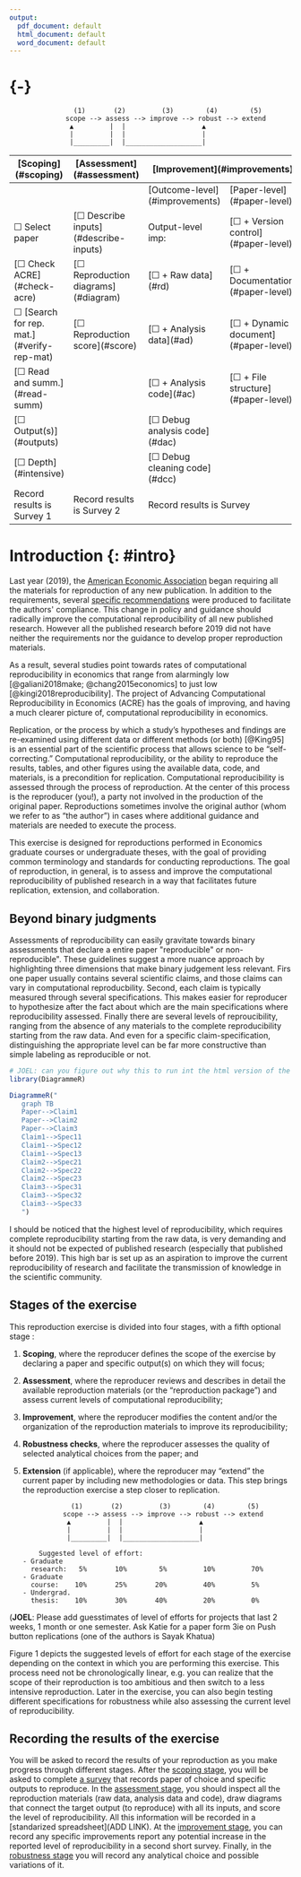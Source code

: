 ```yaml
---
output:
  pdf_document: default
  html_document: default
  word_document: default
---
```

#  {-}

                    (1)       (2)         (3)        (4)        (5)
                  scope --> assess --> improve --> robust --> extend
                   ▲         |  |                   ▲
                   |         |  |                   |
                   |_________|  |___________________|


<table><thead><tr><th>[Scoping](#scoping) </th><th>[Assessment](#assessment)</th><th colspan=2>[Improvement](#improvements)</th><th>[Robustness](#robust)</th><th>Extensions</th></tr></thead><tbody><tr><td></td><td></td><td>[Outcome-level](#improvements)</td><td>[Paper-level](#paper-level)</td></tr><tr><td>&#9744; Select paper</td><td>[&#9744; Describe inputs](#describe-inputs)</td><td>Output-level imp:</td><td>[&#9744; + Version control](#paper-level)</td><td>[&#9744; Analytical choices](#id-analy)</td><td>&#9744; New method</td></tr><tr><td>[&#9744; Check ACRE](#check-acre)</td><td>[&#9744; Reproduction diagrams](#diagram)</td><td>[&#9744; + Raw data](#rd)</td><td>[&#9744; + Documentation](#paper-level)</td><td>[&#9744; Type of choice](#id-type)</td><td>&#9744; New data</td></tr><tr><td>&#9744; [Search for rep. mat.](#verify-rep-mat)</td><td>[&#9744; Reproduction score](#score)</td><td>[&#9744; + Analysis data](#ad)</td><td>[&#9744; + Dynamic document](#paper-level)</td><td>[&#9744; Choice value](#id-val)</td><td>&#9744; New data</td></tr><tr><td>[&#9744;  Read and summ.](#read-summ)</td><td></td><td>[&#9744; + Analysis code](#ac)</td><td>[&#9744; + File structure](#paper-level)</td><td>[&#9744; Justify and test alternatives](#test-rob)</td><td></td></tr><tr><td>[&#9744; Output(s)](#outputs)</td><td></td><td>[&#9744; Debug analysis code](#dac)</td><td></td><td><td></td><td></td></tr><tr><td>[&#9744; Depth](#intensive)</td><td></td><td>[&#9744; Debug cleaning code](#dcc)</td><td></td><td></td><td></td></tr><tr><td>Record results is Survey 1</td><td>Record results is Survey 2</td><td colspan=2>Record results is Survey</td><td></td><td></td></tr></tbody></table>

# Introduction {: #intro} 

 

Last year (2019), the [American Economic Association](https://www.aeaweb.org/journals/policies/data-code/) began requiring all the materials for reproduction of any new publication. In addition to the requirements, several [specific recommendations](https://aeadataeditor.github.io/aea-de-guidance/) were produced to facilitate the authors' compliance. This change in policy and guidance should radically improve the computational reproducibility of all new published research. However all the published research before 2019 did not have neither the requirements nor the guidance to develop proper reproduction materials.

As a result, several studies point towards rates of computational reproducibility in economics that range from alarmingly low [@galiani2018make; @chang2015economics] to just low [@kingi2018reproducibility]. The project of Advancing Computational Reproducibility in Economics (ACRE) has the goals of improving, and having a much clearer picture of, computational reproducibility in economics.

Replication, or the process by which a study’s hypotheses and findings are re-examined using different data or different methods (or both) [@King95] is an essential part of the scientific process that allows science to be “self-correcting.” Computational reproducibility, or the ability to reproduce the results, tables, and other figures using the available data, code, and materials, is a precondition for replication. Computational reproducibility is assessed through the process of reproduction. At the center of this process is the reproducer (you!), a party not involved in the production of the original paper. Reproductions sometimes involve the original author (whom we refer to as “the author”) in cases where additional guidance and materials are needed to execute the process.  

This exercise is designed for reproductions performed in Economics graduate courses or undergraduate theses, with the goal of providing common terminology and standards for conducting reproductions. The goal of reproduction, in general, is to assess and improve the computational reproducibility of published research in a way that facilitates future replication, extension, and collaboration.   


## Beyond binary judgments

Assessments of reproducibility can easily gravitate towards binary assessments that declare a entire paper "reproducible" or non-reproducible". These guidelines suggest a more nuance approach by highlighting three dimensions that make binary judgement less relevant. Firs one paper usually contains several scientific claims, and those claims can vary in computational reproducbility. Second, each claim is typically measured through several specifications. This makes easier for reproducer to hypothesize after the fact about which are the main specifications where reproducibility assessed. Finally there are several levels of reproucibility, ranging from the absence of any materials to the complete reproducibility starting from the raw data. And even for a specific claim-specification, distinguishing the appropriate level can be far more constructive than simple labeling as reproducible or not. 



```r
# JOEL: can you figure out why this to run int the html version of the book?
library(DiagrammeR)

DiagrammeR("
   graph TB
   Paper-->Claim1
   Paper-->Claim2
   Paper-->Claim3
   Claim1-->Spec11
   Claim1-->Spec12
   Claim1-->Spec13
   Claim2-->Spec21
   Claim2-->Spec22
   Claim2-->Spec23
   Claim3-->Spec31
   Claim3-->Spec32
   Claim3-->Spec33
   ")
```

I should be noticed that the highest level of reproducibility, which requires complete reproducibility starting from the raw data, is very demanding and it should not be expected of published research (especially that published before 2019). This high bar is set up as an aspiration to improve the current reproducibility of research and facilitate the transmission of knowledge in the scientific community. 


## Stages of the exercise

This reproduction exercise is divided into four stages, with a fifth optional stage :   

1.	**Scoping**, where the reproducer defines the scope of the exercise by declaring a paper and specific output(s) on which they will focus;  
2.	**Assessment**, where the reproducer reviews and describes in detail the available reproduction materials (or the “reproduction package”) and assess current levels of computational reproducibility;  
3.	**Improvement**, where the reproducer modifies the content and/or the organization of the reproduction materials to improve its reproducibility;  
4.	**Robustness checks**, where the reproducer assesses the quality of selected analytical choices from the paper; and  
5.	**Extension** (if applicable), where the reproducer may “extend” the current paper by including new methodologies or data. This step brings the reproduction exercise a step closer to replication.


                    (1)       (2)         (3)        (4)        (5)
                  scope --> assess --> improve --> robust --> extend
                   ▲         |  |                   ▲
                   |         |  |                   |
                   |_________|  |___________________|

            Suggested level of effort:
        - Graduate
          research:   5%       10%        5%         10%         70%
        - Graduate
          course:    10%       25%       20%         40%         5%
        - Undergrad.
          thesis:    10%       30%       40%         20%         0%

(**JOEL**: Please add guesstimates of level of efforts for projects that last 2 weeks, 1 month or one semester. Ask Katie for a paper form 3ie on Push button replications (one of the authors is Sayak Khatua)

Figure 1 depicts the suggested levels of effort for each stage of the exercise depending on the context in which you are performing this exercise. This process need not be chronologically linear, e.g. you can realize that the scope of their reproduction is too ambitious and then switch to a less intensive reproduction. Later in the exercise, you can also begin testing different specifications for robustness while also assessing the current level of reproducibility.

## Recording the results of the exercise

You will be asked to record the results of your reproduction as you make progress through different stages. After the [scoping stage](#scoping), you will be asked to complete [a survey](https://berkeley.qualtrics.com/jfe/form/SV_8hLHNI6LGSYchEN) that records paper of choice and specific outputs to reproduce. In the [assessment stage](#assessment), you should inspect all the reproduction materials (raw data, analysis data and code), draw diagrams that connect the target output (to reproduce) with all its inputs, and score the level of reproducibility. All this information will be recorded in a [standarized spreadsheet](ADD LINK). At the [improvement  stage]((#improvements)), you can record any specific improvements report any potential increase in the reported level of reproducibility in a second short survey. Finally, in the [robustness stage](#robust) you will record any analytical choice and possible variations of it.
